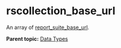 # rscollection\_base\_url

An array of [report\_suite\_base\_url](r_report_suite_base_url.md#).

**Parent topic:** [Data Types](../data_types/c_datatypes.md)

